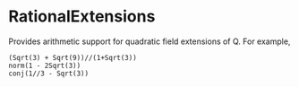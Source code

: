 # RationalExtensions

Provides arithmetic support for quadratic field extensions of Q. For example, 

```
(Sqrt(3) + Sqrt(9))//(1+Sqrt(3))
norm(1 - 2Sqrt(3))
conj(1//3 - Sqrt(3))
```